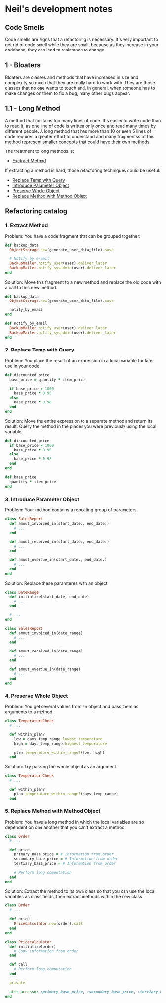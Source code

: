 # Neil's development notes

## Code Smells

Code smells are signs that a refactoring is necessary. It's very important
to get rid of code smell while they are small, because as they increase in your
codebase, they can lead to resistance to change.

## 1 - Bloaters

Bloaters are classes and methods that have increased in size and complexity so
much that they are really hard to work with. They are those classes that no one
wants to touch and, in general, when someone has to make changes on them to fix
a bug, many other bugs appear.

## 1.1 - Long Method
A method that contains too many lines of code. It's easier to write code than to
read it, as one line of code is written only once and read many times by
different people. A long method that has more than 10 or even 5 lines of code
requires a greater effort to understand and many fragmentss of this method
represent smaller concepts that could have their own methods.

The treatment to long methods is:
- [Exctract Method](#1-extract-method)

If extracting a method is hard, those refactoring techniques could be useful:
- [Replace Temp with Query](#2-replace-temp-with-query)
- [Introduce Parameter Object](#3-introduce-parameter-object)
- [Preserve Whole Object](#4-preserve-whole-object)
- [Replace Method with Method Object](#5-replace-method-with-method-object)


## Refactoring catalog

### 1. Extract Method

Problem: You have a code fragment that can be grouped together:

```ruby
def backup_data
  ObjectStorage.new(generate_user_data_file).save

  # Notify by e-mail
  BackupMailer.notify_user(user).deliver_later
  BackupMailer.notify_sysadmin(user).deliver_later
end
```

Solution: Move this fragment to a new method and replace the old code with
a call to this new method.

```ruby
def backup_data
  ObjectStorage.new(generate_user_data_file).save

  notify_by_email
end

def notify_by_email
  BackupMailer.notify_user(user).deliver_later
  BackupMailer.notify_sysadmin(user).deliver_later
end
```

### 2. Replace Temp with Query

Problem: You place the result of an expression in a local variable for later
use in your code.

```ruby
def discounted_price
  base_price = quantity * item_price

  if base_price > 1000
    base_price * 0.95
  else
    base_price * 0.98
  end
end
```

Solution: Move the entire expression to a separate method and return its result.
Query the method in the places you were previously using the local variable.

```ruby
def discounted_price
  if base_price > 1000
    base_price * 0.95
  else
    base_price * 0.98
  end
end

def base_price
  quantity * item_price
end
```

### 3. Introduce Parameter Object
Problem: Your method contains a repeating group of parameters

```ruby
class SalesReport
  def amout_invoiced_in(start_date:, end_date:)
    # ...
  end

  def amout_received_in(start_date:, end_date:)
    # ...
  end

  def amout_overdue_in(start_date:, end_date:)
    # ...
  end
end
```

Solution: Replace these paramteres with an object
```ruby
class DateRange
  def initialize(start_date, end_date)
    # ...
  end

  # ...
end

class SalesReport
  def amout_invoiced_in(date_range)
    # ...
  end

  def amout_received_in(date_range)
    # ...
  end

  def amout_overdue_in(date_range)
    # ...
  end
end
```

### 4. Preserve Whole Object
Problem: You get several values from an object and pass them as arguments to a
method.

```ruby
class TemperatureCheck
  # ...

  def within_plan?
    low = days_temp_range.lowest_temperature
    high = days_temp_range.highest_temperature

    plan.temperature_within_range?(low, high)
  end
```

Solution: Try passing the whole object as an argument.

```ruby
class TemperatureCheck
  # ...

  def within_plan?
    plan.temperature_within_range?(days_temp_range)
  end
```

### 5. Replace Method with Method Object
Problem: You have a long method in which the local variables are so dependent
on one another that you can't extract a method

```ruby
class Order
  # ...

  def price
    primary_base_price = # Information from order
    secondary_base_price = # Information from order
    tertiary_base_price = # Information from order

    # Perform long computation
  end
end
```

Solution: Extract the method to its own class so that you can use the local
variables as class fields, then extract methods within the new class.

```ruby
class Order
  # ...

  def price
    PriceCalculator.new(order).call
  end
end

class Pricecalculator
  def initialize(order)
    # Copy information from order
  end

  def call
    # Perform long computation
  end

  private

  attr_accessor :primary_base_price, :secondary_base_price, :tertiary_base_price
end
```